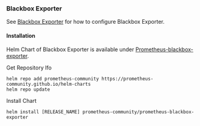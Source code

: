 ### Blackbox Exporter
See [Blackbox Exporter](https://github.com/prometheus/blackbox_exporter) for how to configure Blackbox Exporter.
#### Installation
Helm Chart of Blackbox Exporter is available under 
[Prometheus-blackbox-exporter](https://github.com/prometheus-community/helm-charts/tree/main/charts/prometheus-blackbox-exporter).

Get Repository Ifo
```
helm repo add prometheus-community https://prometheus-community.github.io/helm-charts
helm repo update
```

Install Chart
```
helm install [RELEASE_NAME] prometheus-community/prometheus-blackbox-exporter
```
